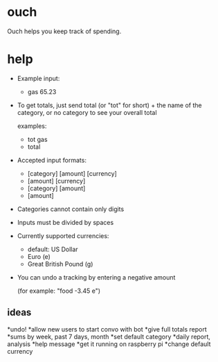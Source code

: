 # ouch
Ouch helps you keep track of spending.

# help
* Example input:
    - gas 65.23
* To get totals, just send total (or "tot" for short) + the name of the category, or no category to see your overall total
    
    examples:
    - tot gas
    - total
* Accepted input formats:
   * [category] [amount] [currency]
   * [amount] [currency]
   * [category] [amount]
   * [amount] 
* Categories cannot contain only digits 
* Inputs must be divided by spaces
* Currently supported currencies: 
    - default: US Dollar
    - Euro (e)
    - Great British Pound (g)
* You can undo a tracking by entering a negative amount

    (for example: "food -3.45 e")

## ideas
*undo!
*allow new users to start convo with bot
*give full totals report
*sums by week, past 7 days, month
*set default category
*daily report, analysis
*help message
*get it running on raspberry pi
*change default currency
